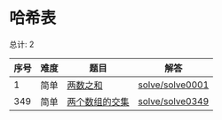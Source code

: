 # 哈希表

<!--- table -->

总计: 2

| 序号 | 难度 | 题目                                                                           | 解答                                  |
| ---- | ---- | ------------------------------------------------------------------------------ | ------------------------------------- |
| 1    | 简单 | [两数之和](https://leetcode-cn.com/problems/two-sum)                           | [solve/solve0001](../solve/solve0001) |
| 349  | 简单 | [两个数组的交集](https://leetcode-cn.com/problems/intersection-of-two-arrays/) | [solve/solve0349](../solve/solve0349) |
